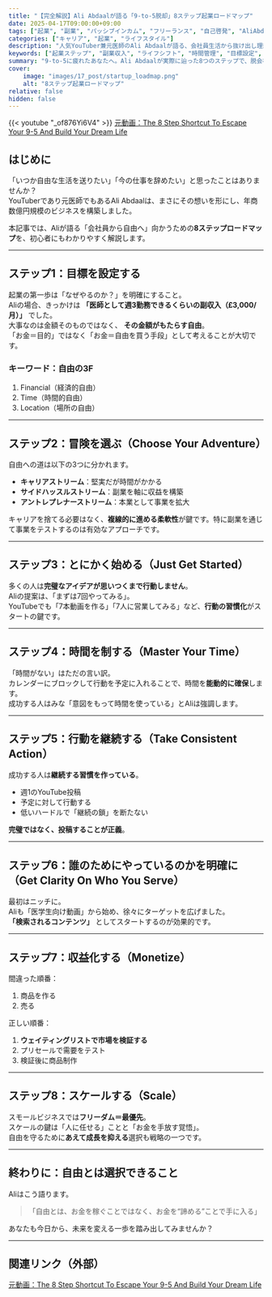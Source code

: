 ```yaml
---
title: "【完全解説】Ali Abdaalが語る「9-to-5脱却」8ステップ起業ロードマップ"
date: 2025-04-17T09:00:00+09:00
tags: ["起業", "副業", "パッシブインカム", "フリーランス", "自己啓発", "AliAbdaal", "キャリアチェンジ"]
categories: ["キャリア", "起業", "ライフスタイル"]
description: "人気YouTuber兼元医師のAli Abdaalが語る、会社員生活から抜け出し理想のライフスタイルを築くための8ステップ起業戦略を徹底解説。自由と収益を手に入れるための実践的ノウハウを紹介。"
keywords: ["起業ステップ", "副業収入", "ライフシフト", "時間管理", "目標設定", "パッシブインカム", "フルフィルメント", "自由な働き方"]
summary: "9-to-5に疲れたあなたへ。Ali Abdaalが実際に辿った8つのステップで、脱会社員から自由な働き方を手に入れるまでの道のりを徹底解説。"
cover:
    image: "images/17_post/startup_loadmap.png"
    alt: "8ステップ起業ロードマップ"
relative: false
hidden: false
---
```


{{< youtube "_of876Yi6V4" >}}
[元動画：The 8 Step Shortcut To Escape Your 9-5 And Build Your Dream Life](https://www.youtube.com/watch?v=_of876Yi6V4)

## はじめに

「いつか自由な生活を送りたい」「今の仕事を辞めたい」と思ったことはありませんか？  
YouTuberであり元医師でもあるAli Abdaalは、まさにその想いを形にし、年商数億円規模のビジネスを構築しました。

本記事では、Aliが語る「会社員から自由へ」向かうための**8ステップロードマップ**を、初心者にもわかりやすく解説します。

---

## ステップ1：目標を設定する

起業の第一歩は「なぜやるのか？」を明確にすること。  
Aliの場合、きっかけは **「医師として週3勤務できるくらいの副収入（£3,000/月）」** でした。  
大事なのは金額そのものではなく、 **その金額がもたらす自由**。   
「お金＝目的」ではなく「お金＝自由を買う手段」として考えることが大切です。

### キーワード：自由の3F

1. Financial（経済的自由）  
2. Time（時間的自由）  
3. Location（場所の自由）

---

## ステップ2：冒険を選ぶ（Choose Your Adventure）

自由への道は以下の3つに分かれます。

- **キャリアストリーム**：堅実だが時間がかかる
- **サイドハッスルストリーム**：副業を軸に収益を構築
- **アントレプレナーストリーム**：本業として事業を拡大

キャリアを捨てる必要はなく、**複線的に進める柔軟性**が鍵です。特に副業を通じて事業をテストするのは有効なアプローチです。

---

## ステップ3：とにかく始める（Just Get Started）

多くの人は**完璧なアイデアが思いつくまで行動しません**。  
Aliの提案は、「まずは7回やってみる」。  
YouTubeでも「7本動画を作る」「7人に営業してみる」など、**行動の習慣化**がスタートの鍵です。

---

## ステップ4：時間を制する（Master Your Time）

「時間がない」はただの言い訳。  
カレンダーにブロックして行動を予定に入れることで、時間を**能動的に確保**します。  
成功する人はみな「意図をもって時間を使っている」とAliは強調します。

---

## ステップ5：行動を継続する（Take Consistent Action）

成功する人は**継続する習慣を作っている**。

- 週1のYouTube投稿
- 予定に対して行動する
- 低いハードルで「継続の鎖」を断たない

**完璧ではなく、投稿することが正義**。

---

## ステップ6：誰のためにやっているのかを明確に（Get Clarity On Who You Serve）

最初はニッチに。  
Aliも「医学生向け動画」から始め、徐々にターゲットを広げました。  
 **「検索されるコンテンツ」** としてスタートするのが効果的です。

---

## ステップ7：収益化する（Monetize）

間違った順番：

1. 商品を作る  
2. 売る  

正しい順番：

1. **ウェイティングリストで市場を検証する**  
2. プリセールで需要をテスト  
3. 検証後に商品制作

---

## ステップ8：スケールする（Scale）

スモールビジネスでは**フリーダム＝最優先**。  
スケールの鍵は「人に任せる」ことと「お金を手放す覚悟」。  
自由を守るために**あえて成長を抑える**選択も戦略の一つです。

---

## 終わりに：自由とは選択できること

Aliはこう語ります。

> 「自由とは、お金を稼ぐことではなく、お金を“諦める”ことで手に入る」

あなたも今日から、未来を変える一歩を踏み出してみませんか？

---  

## 関連リンク（外部）
[元動画：The 8 Step Shortcut To Escape Your 9-5 And Build Your Dream Life](https://www.youtube.com/watch?v=_of876Yi6V4)

